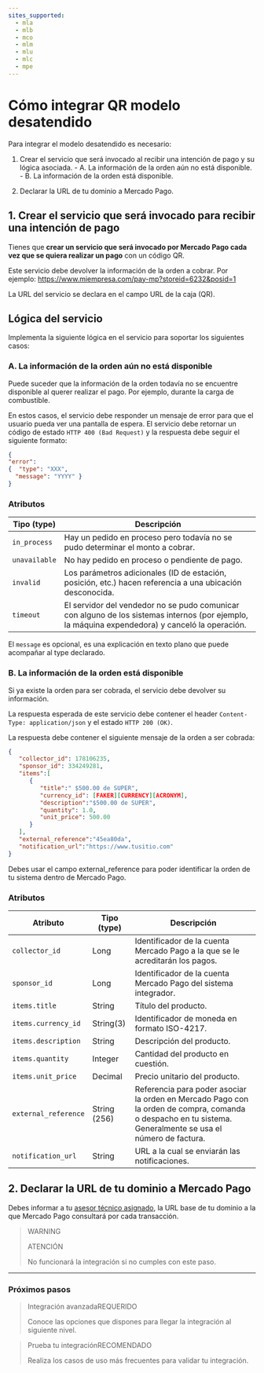 ```yaml
---
sites_supported:
  - mla
  - mlb
  - mco
  - mlm
  - mlu
  - mlc
  - mpe
---
```


# Cómo integrar QR modelo desatendido

Para integrar el modelo desatendido es necesario:

  1. Crear el servicio que será invocado al recibir una intención de pago y su lógica asociada.
    - A. La información de la orden aún no está disponible.
    - B. La información de la orden está disponible.

  2. Declarar la URL de tu dominio a Mercado Pago.

## 1. Crear el servicio que será invocado para recibir una intención de  pago

Tienes que **crear un servicio que será invocado por Mercado Pago cada vez que se quiera realizar un pago** con un código QR. 

Este servicio debe devolver la información de la orden a cobrar. Por ejemplo: https://www.miempresa.com/pay-mp?storeid=6232&posid=1

La URL del servicio se declara en el campo URL de la caja (QR).

## Lógica del servicio

Implementa la siguiente lógica en el servicio para soportar los siguientes casos: 

### A. La información de la orden aún no está disponible

Puede suceder que la información de la orden todavía no se encuentre disponible al querer realizar el pago. Por ejemplo, durante la carga de combustible. 

En estos casos, el servicio debe responder un mensaje de error para que el usuario pueda ver una pantalla de espera. El servicio debe retornar un código de estado `HTTP 400 (Bad Request)` y la respuesta debe seguir el siguiente formato: 

```json
{
"error": 
{  "type": "XXX",
  "message": "YYYY" }
}
```

### Atributos

| Tipo (type)       |  Descripción                                                 |
| ------------- | ------------------------------------------------------------ |
| `in_process`     | Hay un pedido en proceso pero todavía no se pudo determinar el monto a cobrar. |
| `unavailable`           | No hay pedido en proceso o pendiente de pago. |
| `invalid`           | Los parámetros adicionales (ID de estación, posición, etc.) hacen referencia a una ubicación desconocida. |
| `timeout`           | El servidor del vendedor no se pudo comunicar con alguno de los sistemas internos (por ejemplo, la máquina expendedora) y canceló la operación. |

El `message` es opcional, es  una explicación en texto plano que puede acompañar al type declarado.

### B. La información de la orden está disponible

Si ya existe la orden para ser cobrada, el servicio debe devolver su información. 

La respuesta esperada de este servicio debe contener el header `Content-Type: application/json` y el estado `HTTP 200 (OK)`.

La respuesta debe contener el siguiente mensaje de la orden a ser cobrada: 

```json
{
   "collector_id": 178106235,
   "sponsor_id": 334249281,
   "items":[
      {
         "title":" $500.00 de SUPER",
         "currency_id": [FAKER][CURRENCY][ACRONYM],
         "description":"$500.00 de SUPER",
         "quantity": 1.0,
         "unit_price": 500.00
      }
   ],
   "external_reference":"45ea80da",
   "notification_url":"https://www.tusitio.com"
}
```

Debes usar el campo external_reference para poder identificar la orden de tu sistema dentro de Mercado Pago.

### Atributos

| Atributo            | Tipo (type)       |  Descripción               |
| ------------- | ------------- | ------------------------------------------------------------ |
| `collector_id` | Long     | Identificador de la cuenta Mercado Pago a la que se le acreditarán los pagos.  |
| `sponsor_id` | Long           | Identificador de la cuenta Mercado Pago del sistema integrador. |
| `items.title` | String           | Título del producto. |
| `items.currency_id` | String(3)           | Identificador de moneda en formato ISO-4217. |
| `items.description` | String     | Descripción del producto.  |
| `items.quantity` | Integer           | Cantidad del producto en cuestión. |
| `items.unit_price` | Decimal           | Precio unitario del producto. |
| `external_reference` | String (256)           | Referencia para poder asociar la orden en Mercado Pago con la orden de compra, comanda o despacho en tu sistema. Generalmente se usa el número de factura. |
| `notification_url` | String | URL a la cual se enviarán las notificaciones. |

## 2. Declarar la URL de tu dominio a Mercado Pago

Debes informar a tu [asesor técnico asignado](https://www.mercadopago.com.ar/developers/es/support), la URL base de tu dominio a la que Mercado Pago consultará por cada transacción.

> WARNING
> 
> ATENCIÓN
> 
> No funcionará la integración si no cumples con este paso.

---

### Próximos pasos

<div>
<a href="https://www.mercadopago.com.ar/developers/es/guides/qr-code/final-steps/advanced-integration/" style="text-decoration:none;color:inherit">       
<blockquote class="next-step-card next-step-card-left">
<p class="card-note-title">Integración avanzada<span class="card-status-tag card-status-tag-required">REQUERIDO</span></p>
 <p>Conoce las opciones que dispones para llegar la integración al siguiente nivel.</p>
</blockquote>
</a>    
<a href="https://www.mercadopago.com.ar/developers/es/guides/qr-code/final-steps/integration-test/" style="text-decoration:none;color:inherit">
<blockquote class="next-step-card next-step-card-right">
<p class="card-note-title">Prueba tu integración<span class="card-status-tag card-status-tag-recommended">RECOMENDADO</span></p>
 <p>Realiza los casos de uso más frecuentes para validar tu integración.</p>
</blockquote>
</a>
</div>
<br/>
<br/>
<br/>
<br/>
<br/>
<br/>
<br/>
